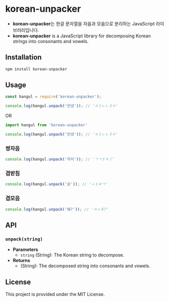 # korean-unpacker

- **korean-unpacker**는 한글 문자열을 자음과 모음으로 분리하는 JavaScript 라이브러리입니다.
- **korean-unpacker** is a JavaScript library for decomposing Korean strings into consonants and vowels.

## Installation

```bash
npm install korean-unpacker
```

## Usage
```javascript
const hangul = require('korean-unpacker');

console.log(hangul.unpack('안녕')); // 'ㅇㅏㄴㄴㅕㅇ'
```
OR
```javascript
import hangul from 'korean-unpacker'

console.log(hangul.unpack('안녕')); // 'ㅇㅏㄴㄴㅕㅇ'
```
### 쌍자음
```javascript
console.log(hangul.unpack('까치')); // 'ㄱㄱㅏㅊㅣ'
```
### 겹받침
```javascript
console.log(hangul.unpack('삵')); // 'ㅅㅏㄹㄱ'
```
### 겹모음
```javascript
console.log(hangul.unpack('왜?')); // 'ㅇㅗㅐ?'
```

## API

### `unpack(string)`

- **Parameters**
  - `string` (String): The Korean string to decompose.
- **Returns**
  - (String): The decomposed string into consonants and vowels.

## License
This project is provided under the MIT License.
